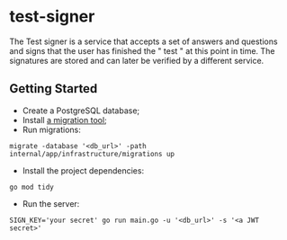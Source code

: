 # test-signer
The Test signer is a service that accepts a set of answers and questions and signs that the user has finished the " test " at this point in time. The signatures are stored and can later be verified by a different service.

## Getting Started
- Create a PostgreSQL database;
- Install [a migration tool](https://github.com/golang-migrate/migrate);
- Run migrations:
```shell
migrate -database '<db_url>' -path internal/app/infrastructure/migrations up
```
- Install the project dependencies:
```shell 
go mod tidy
```
- Run the server:
```shell 
SIGN_KEY='your secret' go run main.go -u '<db_url>' -s '<a JWT secret>' 
```